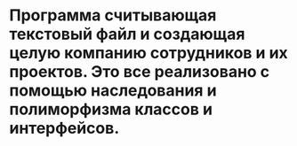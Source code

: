 # Программа считывающая текстовый файл и создающая целую компанию сотрудников и их проектов. Это все реализовано с помощью наследования и полиморфизма классов и интерфейсов. 
